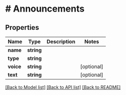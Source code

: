 # # Announcements

## Properties

Name | Type | Description | Notes
------------ | ------------- | ------------- | -------------
**name** | **string** |  |
**type** | **string** |  |
**voice** | **string** |  | [optional]
**text** | **string** |  | [optional]

[[Back to Model list]](../../README.md#models) [[Back to API list]](../../README.md#endpoints) [[Back to README]](../../README.md)
